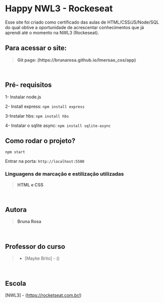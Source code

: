<h1> Happy NWL3 - Rockeseat</h1>

Esse site foi criado como certificado das aulas de HTML/CSS/JS/Node/SQL do qual obtive a oportunidade de acrescentar conhecimentos que já aprendi até o momento na NWL3 (Rockeseat).

<!-- <img src="./src/files/icones-css-html.jpeg" alt="Icons HTML and Css" height="200"> -->

<h2>Para acessar o site:</h2>
<blockquote><b>Git page: (https://brunarosa.github.io/Imersao_css/app)</b></blockquote>

<br>
<h2>Pré- requisitos</h2>

1- Instalar node.js

2- Install express:
`npm install express`

3-Instalar hbs:
`npm install hbs`

4- Instalar o sqlite async:
`npm install sqlite-async`

<h2>Como rodar o projeto?</h2>

`npm start`

Entrar na porta: `http://localhost:5500`


<h3>Linguagens de marcação e estilização utilizadas</h3>
<blockquote><b>HTML e CSS</b></blockquote>

<br>
<h2>Autora</h2>
<blockquote><b>Bruna Rosa</b></blockquote>

<br>
<h2>Professor do curso</h2>
<blockquote>
    <ul>
        <li>[Mayke Brito] - ()</li>
     </ul>
</blockquote>

<br>
<h2>Escola</h2>

[NWL3] - (https://rocketseat.com.br/)
 